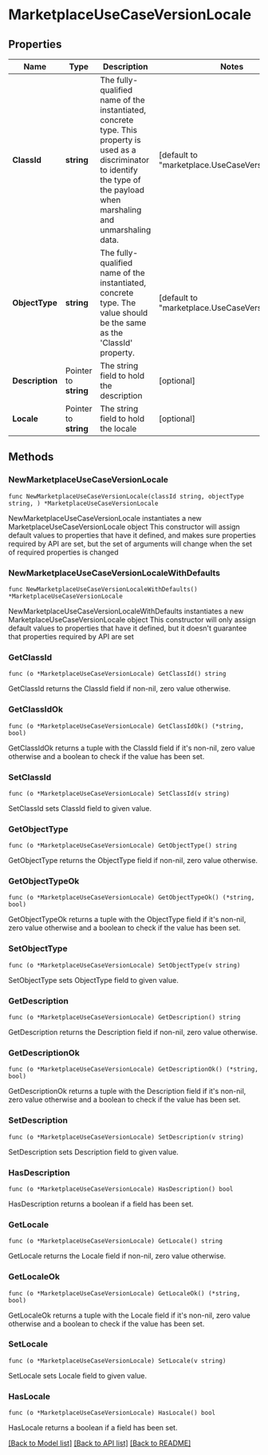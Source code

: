 # MarketplaceUseCaseVersionLocale

## Properties

Name | Type | Description | Notes
------------ | ------------- | ------------- | -------------
**ClassId** | **string** | The fully-qualified name of the instantiated, concrete type. This property is used as a discriminator to identify the type of the payload when marshaling and unmarshaling data. | [default to "marketplace.UseCaseVersionLocale"]
**ObjectType** | **string** | The fully-qualified name of the instantiated, concrete type. The value should be the same as the &#39;ClassId&#39; property. | [default to "marketplace.UseCaseVersionLocale"]
**Description** | Pointer to **string** | The string field to hold the description | [optional] 
**Locale** | Pointer to **string** | The string field to hold the locale | [optional] 

## Methods

### NewMarketplaceUseCaseVersionLocale

`func NewMarketplaceUseCaseVersionLocale(classId string, objectType string, ) *MarketplaceUseCaseVersionLocale`

NewMarketplaceUseCaseVersionLocale instantiates a new MarketplaceUseCaseVersionLocale object
This constructor will assign default values to properties that have it defined,
and makes sure properties required by API are set, but the set of arguments
will change when the set of required properties is changed

### NewMarketplaceUseCaseVersionLocaleWithDefaults

`func NewMarketplaceUseCaseVersionLocaleWithDefaults() *MarketplaceUseCaseVersionLocale`

NewMarketplaceUseCaseVersionLocaleWithDefaults instantiates a new MarketplaceUseCaseVersionLocale object
This constructor will only assign default values to properties that have it defined,
but it doesn't guarantee that properties required by API are set

### GetClassId

`func (o *MarketplaceUseCaseVersionLocale) GetClassId() string`

GetClassId returns the ClassId field if non-nil, zero value otherwise.

### GetClassIdOk

`func (o *MarketplaceUseCaseVersionLocale) GetClassIdOk() (*string, bool)`

GetClassIdOk returns a tuple with the ClassId field if it's non-nil, zero value otherwise
and a boolean to check if the value has been set.

### SetClassId

`func (o *MarketplaceUseCaseVersionLocale) SetClassId(v string)`

SetClassId sets ClassId field to given value.


### GetObjectType

`func (o *MarketplaceUseCaseVersionLocale) GetObjectType() string`

GetObjectType returns the ObjectType field if non-nil, zero value otherwise.

### GetObjectTypeOk

`func (o *MarketplaceUseCaseVersionLocale) GetObjectTypeOk() (*string, bool)`

GetObjectTypeOk returns a tuple with the ObjectType field if it's non-nil, zero value otherwise
and a boolean to check if the value has been set.

### SetObjectType

`func (o *MarketplaceUseCaseVersionLocale) SetObjectType(v string)`

SetObjectType sets ObjectType field to given value.


### GetDescription

`func (o *MarketplaceUseCaseVersionLocale) GetDescription() string`

GetDescription returns the Description field if non-nil, zero value otherwise.

### GetDescriptionOk

`func (o *MarketplaceUseCaseVersionLocale) GetDescriptionOk() (*string, bool)`

GetDescriptionOk returns a tuple with the Description field if it's non-nil, zero value otherwise
and a boolean to check if the value has been set.

### SetDescription

`func (o *MarketplaceUseCaseVersionLocale) SetDescription(v string)`

SetDescription sets Description field to given value.

### HasDescription

`func (o *MarketplaceUseCaseVersionLocale) HasDescription() bool`

HasDescription returns a boolean if a field has been set.

### GetLocale

`func (o *MarketplaceUseCaseVersionLocale) GetLocale() string`

GetLocale returns the Locale field if non-nil, zero value otherwise.

### GetLocaleOk

`func (o *MarketplaceUseCaseVersionLocale) GetLocaleOk() (*string, bool)`

GetLocaleOk returns a tuple with the Locale field if it's non-nil, zero value otherwise
and a boolean to check if the value has been set.

### SetLocale

`func (o *MarketplaceUseCaseVersionLocale) SetLocale(v string)`

SetLocale sets Locale field to given value.

### HasLocale

`func (o *MarketplaceUseCaseVersionLocale) HasLocale() bool`

HasLocale returns a boolean if a field has been set.


[[Back to Model list]](../README.md#documentation-for-models) [[Back to API list]](../README.md#documentation-for-api-endpoints) [[Back to README]](../README.md)


